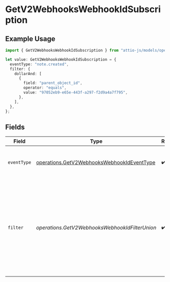 # GetV2WebhooksWebhookIdSubscription

## Example Usage

```typescript
import { GetV2WebhooksWebhookIdSubscription } from "attio-js/models/operations/getv2webhookswebhookid.js";

let value: GetV2WebhooksWebhookIdSubscription = {
  eventType: "note.created",
  filter: {
    dollarAnd: [
      {
        field: "parent_object_id",
        operator: "equals",
        value: "97052eb9-e65e-443f-a297-f2d9a4a7f795",
      },
    ],
  },
};
```

## Fields

| Field                                                                                                                  | Type                                                                                                                   | Required                                                                                                               | Description                                                                                                            | Example                                                                                                                |
| ---------------------------------------------------------------------------------------------------------------------- | ---------------------------------------------------------------------------------------------------------------------- | ---------------------------------------------------------------------------------------------------------------------- | ---------------------------------------------------------------------------------------------------------------------- | ---------------------------------------------------------------------------------------------------------------------- |
| `eventType`                                                                                                            | [operations.GetV2WebhooksWebhookIdEventType](../../models/operations/getv2webhookswebhookideventtype.md)               | :heavy_check_mark:                                                                                                     | Type of event the webhook is subscribed to.                                                                            | note.created                                                                                                           |
| `filter`                                                                                                               | *operations.GetV2WebhooksWebhookIdFilterUnion*                                                                         | :heavy_check_mark:                                                                                                     | Filters to determine whether the webhook event should be sent. If null, the filter always passes.                      | {<br/>"$and": [<br/>{<br/>"field": "parent_object_id",<br/>"operator": "equals",<br/>"value": "97052eb9-e65e-443f-a297-f2d9a4a7f795"<br/>}<br/>]<br/>} |